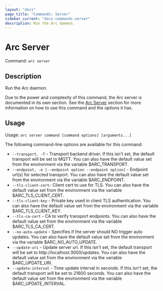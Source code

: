 ```yaml
---
layout: "docs"
page_title: "Commands: Server"
sidebar_current: "docs-commands-server"
description: Run the Arc daemon.
---
```


# Arc Server

Command: `arc server`

## Description

Run the Arc daemon.

Due to the power and complexity of this command, the Arc server is documented in its own section.
See the [Arc Server](/docs/server/basics.html) section for more information on how to use this command and the options it has.

## Usage

Usage: `arc server command [command options] [arguments...]`

The following command-line options are available for this command:

* `--transport, -T` - Transport backend driver. If this isn't set, the default transport will be set to MQTT. You can
also have the default value set from the environment via the variable $ARC_TRANSPORT.
* `--endpoint, -e [--endpoint option --endpoint option]` -	Endpoint url(s) for selected transport. You can also have
the default value set from the environment via the variable $ARC_ENDPOINT.
* `--tls-client-cert`- Client cert to use for TLS. You can also have the default value set from the environment via
the variable $ARC_TLS_CLIENT_CERT.
* `--tls-client-key` - Private key used in client TLS authentication. You can also have the default value set from
the environment via the variable $ARC_TLS_CLIENT_KEY.
* `--tls-ca-cert` - CA to verify transport endpoints. You can also have the default value set from the environment via
the variable $ARC_TLS_CA_CERT.
* `--no-auto-update` - Specifies if the server should NO trigger auto updates. You can also have the default value
set from the environment via the variable $ARC_NO_AUTO_UPDATE.
* `--update-uri` - Update server uri. If this isn't set, the default transport will be set to http<nolink>://localhost:3000/updates.
You can also have the default value set from the environment via the variable $ARC_UPDATE_URI.
* `--update-interval` - Time update interval in seconds. If this isn't set, the default transport will be set to 21600 seconds.
You can also have the default value set from the environment via the variable $ARC_UPDATE_INTERVAL.